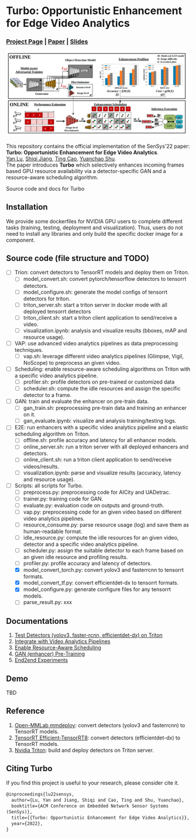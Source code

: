# Turbo: Opportunistic Enhancement for Edge Video Analytics
### [Project Page](https://sites.google.com/view/turbo-video/home) | [Paper](https://jason-cs18.github.io/assets/paper/sensys22turbo.pdf) | [Slides](https://jason-cs18.github.io/assets/slides/Turbo_SenSys_Presentation.pdf)
![overview](./media/overview.png)

This repository contains the official implementation of the SenSys'22 paper:  
**Turbo: Opportunistic Enhancement for Edge Video Analytics**.  
[Yan Lu](https://jason-cs18.github.io/), [Shiqi Jiang](https://www.microsoft.com/en-us/research/people/shijiang/), [Ting Cao](https://www.microsoft.com/en-us/research/people/ticao/), [Yuanchao Shu](https://www.microsoft.com/en-us/research/people/yushu/publications/).  
The paper introduces **Turbo** which selectively enhances incoming frames based GPU resource availability via a detector-specific GAN and a resource-aware scheduling algorithm.

Source code and docs for Turbo

## Installation
We provide some dockerfiles for NVIDIA GPU users to complete different tasks (training, testing, deployment and visualization). Thus, users do not need to install any libraries and only build the specific docker image for a component.
## Source code (file structure and TODO)
- [ ] Trion: convert detectors to TensorRT models and deploy them on Triton.
  - [ ] model_convert.sh: convert pytorch/tensorflow detectors to tensorrt detectors.
  - [ ] model_configure.sh: generate the model configs of tensorrt detectors for triton.
  - [ ] triton_server.sh: start a triton server in docker mode with all deployed tensorrt detectors
  - [ ] triton_client.sh: start a triton client application to send/receive a video.
  - [ ] visualization.ipynb: analysis and visualize results (bboxes, mAP and resource usage). 
- [ ] VAP: use advanced video analytics pipelines as data preprocessing techniques.
  - [ ] vap.sh: leverage different video analytics pipelines (Glimpse, Vigil, NoScope) to preprocess an given video.
- [ ] Scheduling: enable resource-aware scheduling algorithms on Triton with a specific video analytics pipeline.
  - [ ] profiler.sh: profile detectors on pre-trained or customized data
  - [ ] scheduler.sh: compute the idle resources and assign the specific detector to a frame.
- [ ] GAN: train and evaluate the enhancer on pre-train data.
  - [ ] gan_train.sh: preprocessing pre-train data and training an enhancer on it.
  - [ ] gan_evaluate.ipynb: visualize and analysis training/testing logs.
- [ ] E2E: run enhancers with a specific video analytics pipeline and a elastic scheduling algorithm on Triton.
  - [ ] offline.sh: profile accuracy and latency for all enhancer models.
  - [ ] online_server.sh: run a triton server with all deployed enhancers and detectors.
  - [ ] online_client.sh: run a triton client application to send/receive videos/results.
  - [ ] visualization.ipynb: parse and visualize results (accuracy, latency and resource usage).  
- [ ] Scripts: all scripts for Turbo.
  - [ ] preprocess.py: preprocessing code for AICity and UADetrac.
  - [ ] trainer.py: training code for GAN.
  - [ ] evaluate.py: evaluation code on outputs and ground-truth.
  - [ ] vap.py: preprocessing code for an given video based on different video analytics pipelines.
  - [ ] resource_consume.py: parse resource usage (log) and save them as human-readable format.
  - [ ] idle_resource.py: compute the idle resources for an given video, detector and a specific video analytics pipeline.
  - [ ] scheduler.py: assign the suitable detector to each frame based on an given idle resource and profiling results.
  - [ ] profiler.py: profile accuracy and latency of detectors. 
  - [x] model_convert_torch.py: convert yolov3 and fasterrcnn to tensorrt formats.
  - [x] model_convert_tf.py: convert efficientdet-dx to tensorrt formats.
  - [x] model_configure.py: generate configure files for any tensorrt models.
  - [ ] parse_result.py: xxx
## Documentations
1. [Test Detectors (yolov3, faster-rcnn, efficientdet-dx) on Triton](https://github.com/efficient-edge/Turbo/tree/main/Triton)
2. [Integrate with Video Analytics Pipelines](https://github.com/efficient-edge/Turbo/tree/main/VAP)
3. [Enable Resource-Aware Scheduling](https://github.com/efficient-edge/Turbo/tree/main/Scheduling)
4. [GAN (enhancer) Pre-Training](https://github.com/efficient-edge/Turbo/tree/main/GAN)
5. [End2end Experiments](https://github.com/efficient-edge/Turbo/tree/main/E2E)
## Demo
TBD
## Reference
1. [Open-MMLab mmdeploy](https://github.com/open-mmlab/mmdeploy): convert detectors (yolov3 and fasterrcnn) to TensorRT models.
2. [TensorRT Efficient-TensorRT8](https://github.com/NVIDIA/TensorRT/blob/96e23978cd6e4a8fe869696d3d8ec2b47120629b/demo/EfficientDet/notebooks/EfficientDet-TensorRT8.ipynb): convert detectors (efficientdet-dx) to TensorRT models.
3. [Nvidia Triton](https://github.com/triton-inference-server/server): build and deploy detectors on Triton server. 
## Citing Turbo
If you find this project is useful to your research, please consider cite it.
```
@inproceedings{lu22sensys, 
  author={Lu, Yan and Jiang, Shiqi and Cao, Ting and Shu, Yuanchao}, 
  booktitle={ACM Conference on Embedded Network Sensor Systems (SenSys)}, 
  title={{Turbo: Opportunistic Enhancement for Edge Video Analytics}}, 
  year={2022},
}
```